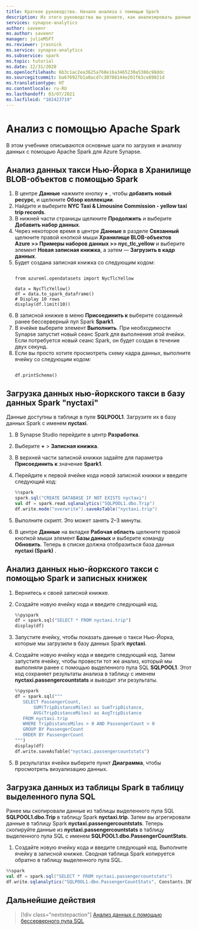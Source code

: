 ```yaml
---
title: Краткое руководство. Начало анализа с помощью Spark
description: Из этого руководства вы узнаете, как анализировать данные с помощью Apache Spark.
services: synapse-analytics
author: saveenr
ms.author: saveenr
manager: julieMSFT
ms.reviewer: jrasnick
ms.service: synapse-analytics
ms.subservice: spark
ms.topic: tutorial
ms.date: 12/31/2020
ms.openlocfilehash: 6b3c1ac2ea3625a768e16a3465230a5386c98ddc
ms.sourcegitcommit: ba676927b1a8acd7c30708144e201f63ce89021d
ms.translationtype: HT
ms.contentlocale: ru-RU
ms.lasthandoff: 03/07/2021
ms.locfileid: "102423719"
---
```

# <a name="analyze-with-apache-spark"></a>Анализ с помощью Apache Spark

В этом учебнике описываются основные шаги по загрузке и анализу данных с помощью Apache Spark для Azure Synapse.

## <a name="analyze-nyc-taxi-data-in-blob-storage-using-spark"></a>Анализ данных такси Нью-Йорка в Хранилище BLOB-объектов с помощью Spark

1. В центре **Данные** нажмите кнопку **+** , чтобы **добавить новый ресурс**, и щелкните **Обзор коллекции**. 
1. Найдите и выберите **NYC Taxi & Limousine Commission - yellow taxi trip records**. 
1. В нижней части страницы щелкните **Продолжить** и выберите **Добавить набор данных**. 
1. Через некоторое время в центре **Данные** в разделе **Связанный** щелкните правой кнопкой мыши **Хранилище BLOB-объектов Azure >> Примеры наборов данных >> nyc_tlc_yellow** и выберите элемент **Новая записная книжка**, а затем — **Загрузить в кадр данных**.
1. Будет создана записная книжка со следующим кодом:
    ```

    from azureml.opendatasets import NycTlcYellow

    data = NycTlcYellow()
    df = data.to_spark_dataframe()
    # Display 10 rows
    display(df.limit(10))
    ```
1. В записной книжке в меню **Присоединить к** выберите созданный ранее бессерверный пул Spark **Spark1**.
1. В ячейке выберите элемент **Выполнить**. При необходимости Synapse запустит новый сеанс Spark для выполнения этой ячейки. Если потребуется новый сеанс Spark, он будет создан в течение двух секунд. 
1. Если вы просто хотите просмотреть схему кадра данных, выполните ячейку со следующим кодом:
    ```

    df.printSchema()
    ```

## <a name="load-the-nyc-taxi-data-into-the-spark-nyctaxi-database"></a>Загрузка данных нью-йоркского такси в базу данных Spark "nyctaxi"

Данные доступны в таблице в пуле **SQLPOOL1**. Загрузите их в базу данных Spark с именем **nyctaxi**.

1. В Synapse Studio перейдите в центр **Разработка**.
1. Выберите **+**  > **Записная книжка**.
1. В верхней части записной книжки задайте для параметра **Присоединить к** значение **Spark1**.
1. Перейдите к первой ячейке кода новой записной книжки и введите следующий код:


    ```scala
    %%spark
    spark.sql("CREATE DATABASE IF NOT EXISTS nyctaxi")
    val df = spark.read.sqlanalytics("SQLPOOL1.dbo.Trip") 
    df.write.mode("overwrite").saveAsTable("nyctaxi.trip")
    ```


1. Выполните скрипт. Это может занять 2–3 минуты.
1. В центре **Данные** на вкладке **Рабочая область** щелкните правой кнопкой мыши элемент **Базы данных** и выберите команду **Обновить**. Теперь в списке должна отобразиться база данных **nyctaxi (Spark)** .


## <a name="analyze-the-nyc-taxi-data-using-spark-and-notebooks"></a>Анализ данных нью-йоркского такси с помощью Spark и записных книжек

1. Вернитесь к своей записной книжке.
1. Создайте новую ячейку кода и введите следующий код. 


   ```py
   %%pyspark
   df = spark.sql("SELECT * FROM nyctaxi.trip") 
   display(df)
   ```

1. Запустите ячейку, чтобы показать данные о такси Нью-Йорка, которые мы загрузили в базу данных Spark **nyctaxi**.
1. Создайте новую ячейку кода и введите следующий код. Затем запустите ячейку, чтобы провести тот же анализ, который мы выполняли ранее с помощью выделенного пула SQL **SQLPOOL1**. Этот код сохраняет результаты анализа в таблицу с именем **nyctaxi.passengercountstats** и выводит эти результаты.


   ```py
   %%pyspark
   df = spark.sql("""
      SELECT PassengerCount,
          SUM(TripDistanceMiles) as SumTripDistance,
          AVG(TripDistanceMiles) as AvgTripDistance
      FROM nyctaxi.trip
      WHERE TripDistanceMiles > 0 AND PassengerCount > 0
      GROUP BY PassengerCount
      ORDER BY PassengerCount
   """) 
   display(df)
   df.write.saveAsTable("nyctaxi.passengercountstats")
   ```

1. В результатах ячейки выберите пункт **Диаграмма**, чтобы просмотреть визуализацию данных.

## <a name="load-data-from-a-spark-table-into-a-dedicated-sql-pool-table"></a>Загрузка данных из таблицы Spark в таблицу выделенного пула SQL

Ранее мы скопировали данные из таблицы выделенного пула SQL **SQLPOOL1.dbo.Trip** в таблицу Spark **nyctaxi.trip**. Затем вы агрегировали данные в таблицу Spark **nyctaxi.passengercountstats**. Теперь скопируйте данные из **nyctaxi.passengercountstats** в таблицу выделенного пула SQL с именем **SQLPOOL1.dbo.PassengerCountStats**.

1. Создайте новую ячейку кода и введите следующий код. Выполните ячейку в записной книжке. Сводная таблица Spark копируется обратно в таблицу выделенного пула SQL.

```scala
%%spark
val df = spark.sql("SELECT * FROM nyctaxi.passengercountstats")
df.write.sqlanalytics("SQLPOOL1.dbo.PassengerCountStats", Constants.INTERNAL )
```

## <a name="next-steps"></a>Дальнейшие действия

> [!div class="nextstepaction"]
> [Анализ данных с помощью бессерверного пула SQL](get-started-analyze-sql-on-demand.md)
